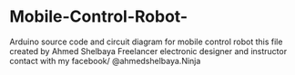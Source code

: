 # Mobile-Control-Robot-
Arduino source code and circuit diagram for mobile control robot 
this file created by Ahmed Shelbaya 
Freelancer electronic designer and instructor 
contact with my 
facebook/ @ahmedshelbaya.Ninja 
